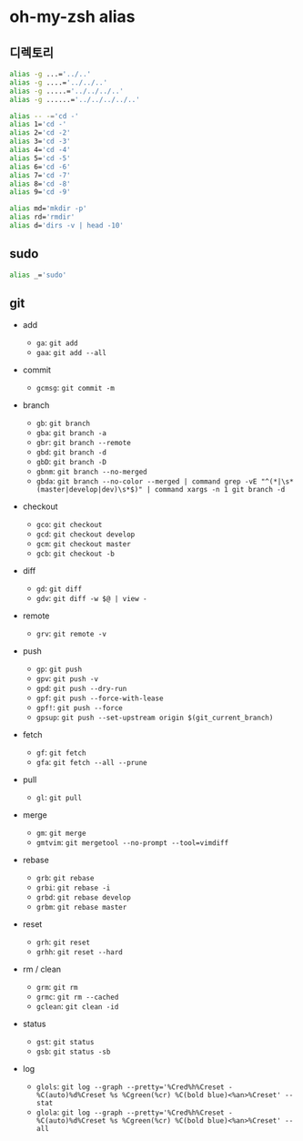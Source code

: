 # oh-my-zsh alias

## 디렉토리

```sh
alias -g ...='../..'
alias -g ....='../../..'
alias -g .....='../../../..'
alias -g ......='../../../../..'

alias -- -='cd -'
alias 1='cd -'
alias 2='cd -2'
alias 3='cd -3'
alias 4='cd -4'
alias 5='cd -5'
alias 6='cd -6'
alias 7='cd -7'
alias 8='cd -8'
alias 9='cd -9'

alias md='mkdir -p'
alias rd='rmdir'
alias d='dirs -v | head -10'
```

## sudo

```sh
alias _='sudo'
```

## git

- add
  - `ga`: `git add`
  - `gaa`: `git add --all`

- commit
  - `gcmsg`: `git commit -m`

- branch
  - `gb`: `git branch`
  - `gba`: `git branch -a`
  - `gbr`: `git branch --remote`
  - `gbd`: `git branch -d`
  - `gbD`: `git branch -D`
  - `gbnm`: `git branch --no-merged`
  - `gbda`: `git branch --no-color --merged | command grep -vE "^(*|\s*(master|develop|dev)\s*$)" | command xargs -n 1 git branch -d`

- checkout
  - `gco`: `git checkout`
  - `gcd`: `git checkout develop`
  - `gcm`: `git checkout master`
  - `gcb`: `git checkout -b`

- diff
  - `gd`: `git diff`
  - `gdv`: `git diff -w $@ | view -`

- remote
  - `grv`: `git remote -v`

- push
  - `gp`: `git push`
  - `gpv`: `git push -v`
  - `gpd`: `git push --dry-run`
  - `gpf`: `git push --force-with-lease`
  - `gpf!`: `git push --force`
  - `gpsup`: `git push --set-upstream origin $(git_current_branch)`

- fetch
  - `gf`: `git fetch`
  - `gfa`: `git fetch --all --prune`

- pull
  - `gl`: `git pull`

- merge
  - `gm`: `git merge`
  - `gmtvim`: `git mergetool --no-prompt --tool=vimdiff`

- rebase
  - `grb`: `git rebase`
  - `grbi`: `git rebase -i`
  - `grbd`: `git rebase develop`
  - `grbm`: `git rebase master`

- reset
  - `grh`: `git reset`
  - `grhh`: `git reset --hard`

- rm / clean
  - `grm`: `git rm`
  - `grmc`: `git rm --cached`
  - `gclean`: `git clean -id`

- status
  - `gst`: `git status`
  - `gsb`: `git status -sb`

- log
  - `glols`: `git log --graph --pretty='%Cred%h%Creset -%C(auto)%d%Creset %s %Cgreen(%cr) %C(bold blue)<%an>%Creset' --stat`
  - `glola`: `git log --graph --pretty='%Cred%h%Creset -%C(auto)%d%Creset %s %Cgreen(%cr) %C(bold blue)<%an>%Creset' --all`
